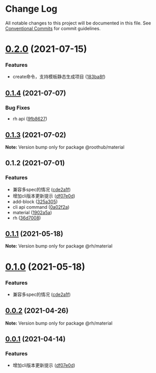 # Change Log

All notable changes to this project will be documented in this file.
See [Conventional Commits](https://conventionalcommits.org) for commit guidelines.

# [0.2.0](http://gitlab.bighome360.com/frontend/rh/rh.js/compare/@roothub/material@0.1.4...@roothub/material@0.2.0) (2021-07-15)


### Features

* create命令，支持模板静态生成项目 ([183ba8f](http://gitlab.bighome360.com/frontend/rh/rh.js/commit/183ba8f3ca1b5e0d5aeeeb346057d03ff95a6971))






## [0.1.4](http://gitlab.bighome360.com/frontend/rh/rh.js/compare/@roothub/material@0.1.3...@roothub/material@0.1.4) (2021-07-07)


### Bug Fixes

* rh api ([9fb8627](http://gitlab.bighome360.com/frontend/rh/rh.js/commit/9fb862781250687afe71006d8a11df8cc3837c20))





## [0.1.3](http://gitlab.bighome360.com/frontend/rh/rh.js/compare/@roothub/material@0.1.2...@roothub/material@0.1.3) (2021-07-02)

**Note:** Version bump only for package @roothub/material





## 0.1.2 (2021-07-01)


### Features

* 兼容多spec的情况 ([cde2a1f](http://gitlab.bighome360.com/frontend/rh/rh.js/commit/cde2a1fba47120c345e4aaa0793476d03156f6be))
* 增加cli版本更新提示 ([df07e0d](http://gitlab.bighome360.com/frontend/rh/rh.js/commit/df07e0d38dc645d2528f9387a89587c0f29165f3))
* add-block ([325a305](http://gitlab.bighome360.com/frontend/rh/rh.js/commit/325a30589e411b812889e996ac74e51983e39d6e))
* cli api command ([0a02f2a](http://gitlab.bighome360.com/frontend/rh/rh.js/commit/0a02f2ab1331d4cc7b0f4aca2b0477caf920c7e5))
* material ([1902a5a](http://gitlab.bighome360.com/frontend/rh/rh.js/commit/1902a5a3b395fda3b1fba07d4e654e4eb829ac7f))
* rh ([36d7008](http://gitlab.bighome360.com/frontend/rh/rh.js/commit/36d7008139e96decb8cb90716b6585e581dd9f2f))






## [0.1.1](http://gitlab.bighome360.com/frontend/rh/rh.js/compare/@rh/material@0.1.0...@rh/material@0.1.1) (2021-05-18)

**Note:** Version bump only for package @rh/material





# [0.1.0](http://gitlab.bighome360.com/frontend/rh/rh.js/compare/@rh/material@0.0.2...@rh/material@0.1.0) (2021-05-18)


### Features

* 兼容多spec的情况 ([cde2a1f](http://gitlab.bighome360.com/frontend/rh/rh.js/commit/cde2a1fba47120c345e4aaa0793476d03156f6be))





## [0.0.2](http://gitlab.bighome360.com/frontend/rh/rh.js/compare/@rh/material@0.0.1...@rh/material@0.0.2) (2021-04-26)

**Note:** Version bump only for package @rh/material





## [0.0.1](http://gitlab.bighome360.com/frontend/rh/rh.js/compare/@rh/material@0.0.1-alpha.0...@rh/material@0.0.1) (2021-04-14)


### Features

* 增加cli版本更新提示 ([df07e0d](http://gitlab.bighome360.com/frontend/rh/rh.js/commit/df07e0d38dc645d2528f9387a89587c0f29165f3))
